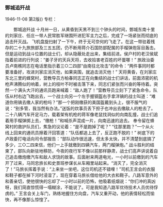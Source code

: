 ### 鄄城追歼战

1946-11-08
第2版()
专栏：

　　鄄城追歼战
    十月卅一日，从黄昏到天黑不到三个钟头的时间，鄄城东南十里的刘家庄、任庄一带人民常胜军继围歼进犯军主力之后，完成了一场紧张而彻底的追击歼灭战。
    飞机盘旋扫射了一下午，终于无可奈何的飞走了。在这一带驻着残存的二十九旅旅部及三五五团，仍不断用蒋介石国防部配属的手榴弹炮盲目轰击。但是运动到战斗位置的战士们，却从隐蔽处走出来，集结前进。侯户村的老汉侯斌指着前进的行列说：“姜子牙的天兵天将，去收拾害老百姓的坏蛋哪！”
    旅政治委员卢南樵同志在电话里指示着三○二四部“由南往北攻击”的命令：“两件事同时都要准备好，攻进刘家庄消灭他，如果突围，就追击消灭他！”
    天将黄昏，在刘家庄东北三里的蜂窝村，营教导员方柏春同志正在向集结的战士们讲话，前面浓密的机枪声沸腾似的响着，树上的枝叶不时被击落下来，同志们紧张而兴奋的等待着。突然一个满头大汗的通讯员跑来喊着：“敌人跑了！”营教导员立刻下了紧急命令，队伍从村右边飞跑出去，一个战士向另一个左手握钢盔右手拿洋镐的战士叫道：“难道你用镐去缴人家的枪吗？”那一个把刚缴获的美国盔戴到头上，很不服气的说：“别多管，我当然有办法。”送饭的炊事员丢下担子也冲出去缴敌人的枪去了。
    二十八辆汽车开足马力，载着架有机枪的蒋军像老鼠找洞似的向南乱撞，战士们追着用手榴弹掷上去，“缴枪！”和喊杀声混成一片，向南迅速的追去。
    奉令留在蜂窝村的救护队员们，焦急的议论着：“是不是跑掉了呢？”
    “往那里跑？”一个从火线上回来的通讯员擦着汗回答道：“队伍都追上去了，反正跑不脱的！”
    树底下的卢政委打电话向司令部报告：“部队动作很迅速，但太多太快，并不清楚到底搞了多少，三○二四来信，他们一上手就缴到四辆汽车，两门榴弹炮。”
    战斗胜利的结束了，部队向新驻地移防，今夜的夜行军不像以前那样静肃，战士们高声讲说着自己追击缴炮缴汽车和敌人求饶的故事。后面射来两道电光，一小时以前缴到的汽车开了过来，马同忠旅长和史景班参谋长从车厢里站起来。“消灭了，完全消灭了！”马旅长挥着手说：“上来坐一坐吧，这位司机还不错哩！”司机王言会的衣服和鞋子都在掉下河时浸湿了，现在穿着马旅长借给他的大衣和鞋子。八路军意外的和善亲切，使他很快的忘却了一小时以前的恐怖，他吸着纸烟说：“你们冲的真凶呀，我们简直惊慌得一塌糊涂，不能说了。可是我知道八路军优待技术人员优待俘虏的。”
    王言会关上车门，熟练地握住方向盘，汽车又重开动，他的表情轻松而愉快，再不像那么惊惶了。
